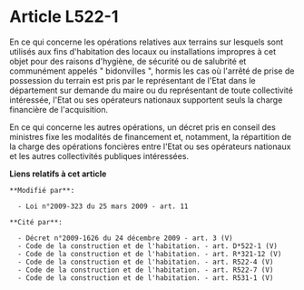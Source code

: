 # Article L522-1

En ce qui concerne les opérations relatives aux terrains sur lesquels sont utilisés aux fins d'habitation des locaux ou
installations impropres à cet objet pour des raisons d'hygiène, de sécurité ou de salubrité et communément appelés "
bidonvilles ", hormis les cas où l'arrêté de prise de possession du terrain est pris par le représentant de l'Etat dans le
département sur demande du maire ou du représentant de toute collectivité intéressée, l'Etat ou ses opérateurs nationaux
supportent seuls la charge financière de l'acquisition. 

En ce qui concerne les autres opérations, un décret pris en conseil des ministres fixe les modalités de financement et,
notamment, la répartition de la charge des opérations foncières entre l'Etat ou ses opérateurs nationaux et les autres
collectivités publiques intéressées.

**Liens relatifs à cet article**

	**Modifié par**:

	  - Loi n°2009-323 du 25 mars 2009 - art. 11

	**Cité par**:

	  - Décret n°2009-1626 du 24 décembre 2009 - art. 3 (V)
	  - Code de la construction et de l'habitation. - art. D*522-1 (V)
	  - Code de la construction et de l'habitation. - art. R*321-12 (V)
	  - Code de la construction et de l'habitation. - art. R522-4 (V)
	  - Code de la construction et de l'habitation. - art. R522-7 (V)
	  - Code de la construction et de l'habitation. - art. R531-1 (V)
